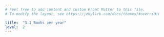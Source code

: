 ```yaml
---
# Feel free to add content and custom Front Matter to this file.
# To modify the layout, see https://jekyllrb.com/docs/themes/#overriding-theme-defaults

title:  "3.1 Books per year"
level:  2
---
```


<script src="https://d3js.org/d3.v6.min.js" defer></script>
<script src="https://d3js.org/d3-scale.v3.min.js" defer></script>
<script src="js/companion_chart_3-1_books-per-year.js" defer></script>
<script src="js/companion_chart_3-1_books-per-year_excerpt.js" defer></script>

<div class="chart_float" id="chart_3-1_books-per-year"></div>
<div class="chart_float" id="chart_3-1_books-per-year_excerpt"></div>
